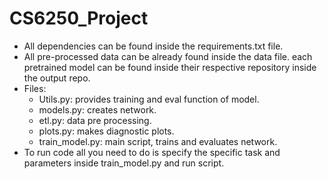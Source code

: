 # CS6250_Project

- All dependencies can be found inside the requirements.txt file. 
- All pre-processed data can be already found inside the data file. each pretrained model can be found inside their respective repository inside the output repo. 
- Files:
    - Utils.py: provides training and eval function of model.
    - models.py: creates network.
    - etl.py: data pre processing.
    - plots.py: makes diagnostic plots.
    - train_model.py: main script, trains and evaluates network.
- To run code all you need to do is specify the specific task and parameters inside train_model.py and run script.